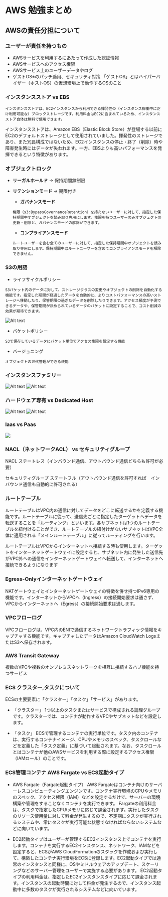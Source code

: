 # AWS 勉強まとめ

## AWSの責任分担について

### ユーザーが責任を持つもの

- AWSサービスを利用するにあたって作成した認証情報
- AWSサービスへのアクセス権限
- AWSサービス上のユーザーデータやログ
- ゲストOS※のパッチ適用、セキュリティ対策
「ゲストOS」とはハイパーバイザー（ホストOS）の仮想環境上で動作するOSのこと

### インスタンスストア vs  EBS

```
インスタンスストアは、EC2インスタンスから利用できる揮発性の（インスタンス稼働中にだけ利用可能な）ブロックストレージです。利用料金はEC2に含まれているため、インスタンスストア自体は無料で使用できます。
```

インスタンスストアは、Amazon EBS（Elastic Block Store）が登場する以前にEC2のデフォルトストレージとして使用されていました。揮発性のストレージであり、また冗長構成ではないため、EC2インスタンスの停止・終了（削除）時や障害発生時にはデータが失われます。一方、EBSよりも高いパフォーマンスを発揮できるという特徴があります。


### オブジェクトロック

- **リーガルホールド** →  保持期間無制限
  
- **リテンションモード** → 期限付き
  - **ガバナンスモード**

  ```
  権限（s3:BypassGovernanceRetention）を持たないユーザーに対して、指定した保持期間中オブジェクトを読み取り専用にします。権限を持つユーザーのみオブジェクトの更新・削除と、ガバナンスモードの解除ができます。
  ```
  - **コンプライアンスモード**

  ```
  ルートユーザーを含む全てのユーザーに対して、指定した保持期間中オブジェクトを読み取り専用にします。保持期間中はルートユーザーを含めてコンプライアンスモードを解除できません。
  ```

### S3の用語

- ライフサイクルポリシー
```
S3バケット内のデータに対して、ストレージクラスの変更やオブジェクトの削除を自動化する機能です。指定した期間が経過したデータを自動的に、よりコストパフォーマンスの高いストレージへ移動したり、保管期限の過ぎたデータを削除したりできます。アクセス頻度が予測できるデータや、保管期間が決められているデータのバケットに設定することで、コスト削減の効果が期待できます。
```
![Alt text](IMG_6382.png)
- バケットポリシー
```
S3で保存しているデータにバケット単位でアクセス権限を設定する機能
```
- バージョニング
```
オブジェクトの世代管理ができる機能
```

### インスタンスファミリー
![Alt text](IMG_6387.png)
![Alt text](IMG_6386.png)

### ハードウェア専有 vs Dedicated Host
![Alt text](IMG_6385.png)
![Alt text](IMG_6384.png)

### Iaas vs Paas
![](<Infrastructure as a Service.png>)

### NACL（ネットワークACL） vs セキュリティグループ

NACL
ステートレス（インバウンド通信、アウトバウンド通信どちらも許可が必要）

セキュリティグループ
ステートフル（アウトバウンド通信を許可すれば　インバウンド通信も自動的に許可される）

### ルートテーブル

ルートテーブルはVPC内の通信に対してデータをどこに転送するかを定義する機能です。ルートテーブルに従って、送信先ごとに指定したターゲットへデータを転送することを「ルーティング」といいます。各サブネットは1つのルートテーブルを紐付けることができ、ルートテーブルの紐付けがないサブネットはVPC全体に適用される「メインルートテーブル」に従ってルーティングを行います。

ルートテーブルはVPCからインターネットへ接続する時も使用します。ターゲットをインターネットゲートウェイに設定すると、サブネット内に発生した送信先がVPC外への通信をインターネットゲートウェイへ転送して、インターネットへ接続できるようになります

### Egress-Onlyインターネットゲートウェイ

NATゲートウェイとインターネットゲートウェイの特徴を併せ持つIPv6専用の機能です。インターネットからVPCへ（Ingress）の接続開始要求は通さず、VPCからインターネットへ（Egress）の接続開始要求は通します。


### VPCフローログ

VPCフローログは、VPC内のENIで通信するネットワークトラフィック情報をキャプチャする機能です。キャプチャしたデータはAmazon CloudWatch LogsまたはS3へ保存されます。

### AWS Transit Gateway

複数のVPCや複数のオンプレミスネットワークを相互に接続するハブ機能を持つサービス

### ECS クラスター,タスクについて

ECSの主要要素に「クラスター」「タスク」「サービス」があります。

- 「クラスター」
1つ以上のタスクまたはサービスで構成される論理グループです。クラスターでは、コンテナが動作するVPCやサブネットなどを設定します。

- 「タスク」
ECSで管理するコンテナの実行単位です。タスク内のコンテナは、実行するコンテナイメージ、CPUやメモリのスペック、タスクロールなどを定義した「タスク定義」に基づいて起動されます。なお、タスクロールとはコンテナが他のAWSサービスを利用する際に設定するアクセス権限（IAMロール）のことです。


### ECS管理コンテナ AWS Fargate vs ECS起動タイプ

- AWS Fargate（Fargate起動タイプ）
AWS Fargateはコンテナ向けのサーバーレスコンピューティングエンジンです。コンテナ実行環境のCPUやメモリのスペック、アクセス権限（IAM）などを設定するだけで、サーバーの環境構築や管理をすることなくコンテナを実行できます。
Fargateの利用料金は、タスクで指定したCPU/メモリに応じて課金されます。実行したタスクのリソース使用量に対して料金が発生するので、不定期にタスクが実行されるシステムや、常にタスクが実行可能な状態でなければならないシステムなどに向いています。

- EC2起動タイプはユーザーが管理するEC2インスタンス上でコンテナを実行します。コンテナを実行するEC2インスタンス、ネットワーク、IAMなどを設定すると、ECSがAWS CloudFormationのスタックを作成および実行して、構築したコンテナ実行環境をECSに登録します。EC2起動タイプでは通常のインスタンスと同様に、OSやミドルウェアのアップデート、スケーリングなどのサーバー管理をユーザーで実施する必要があります。
EC2起動タイプの利用料金は、指定したEC2インスタンスタイプに応じて課金されます。インスタンスの起動時間に対して料金が発生するので、インスタンス起動中に多数のタスクが実行されるシステムなどに向いています。
